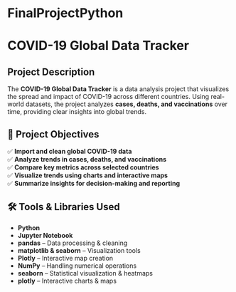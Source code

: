 # FinalProjectPython
# COVID-19 Global Data Tracker

##  Project Description
The **COVID-19 Global Data Tracker** is a data analysis project that visualizes the spread and impact of COVID-19 across different countries. Using real-world datasets, the project analyzes **cases, deaths, and vaccinations** over time, providing clear insights into global trends.  

## 🎯 Project Objectives
✅ **Import and clean global COVID-19 data**  
✅ **Analyze trends in cases, deaths, and vaccinations**  
✅ **Compare key metrics across selected countries**  
✅ **Visualize trends using charts and interactive maps**  
✅ **Summarize insights for decision-making and reporting**  

## 🛠️ Tools & Libraries Used
- **Python**  
- **Jupyter Notebook**  
- **pandas** – Data processing & cleaning  
- **matplotlib & seaborn** – Visualization tools  
- **Plotly** – Interactive map creation  
- **NumPy** – Handling numerical operations
-  **seaborn** – Statistical visualization & heatmaps  
- **plotly** – Interactive charts & maps 


